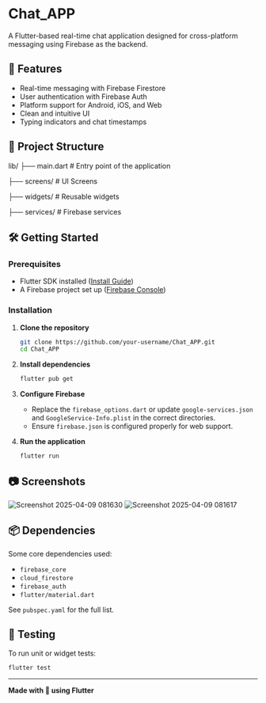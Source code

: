 
# Chat_APP

A Flutter-based real-time chat application designed for cross-platform messaging using Firebase as the backend.

## 🚀 Features

- Real-time messaging with Firebase Firestore
- User authentication with Firebase Auth
- Platform support for Android, iOS, and Web
- Clean and intuitive UI
- Typing indicators and chat timestamps

## 📁 Project Structure

lib/
├── main.dart         # Entry point of the application

├── screens/          # UI Screens

├── widgets/          # Reusable widgets

├── services/         # Firebase services


## 🛠️ Getting Started

### Prerequisites

- Flutter SDK installed ([Install Guide](https://docs.flutter.dev/get-started/install))
- A Firebase project set up ([Firebase Console](https://console.firebase.google.com/))

### Installation

1. **Clone the repository**
   ```bash
   git clone https://github.com/your-username/Chat_APP.git
   cd Chat_APP
   ```

2. **Install dependencies**
   ```bash
   flutter pub get
   ```

3. **Configure Firebase**

   - Replace the `firebase_options.dart` or update `google-services.json` and `GoogleService-Info.plist` in the correct directories.
   - Ensure `firebase.json` is configured properly for web support.

4. **Run the application**
   ```bash
   flutter run
   ```

## 📷 Screenshots
![Screenshot 2025-04-09 081630](https://github.com/user-attachments/assets/512961d1-8523-4452-ab6e-9da0aecb3c0f) ![Screenshot 2025-04-09 081617](https://github.com/user-attachments/assets/86159902-309e-4f07-a6b2-3d4a2e825416)

## 📦 Dependencies

Some core dependencies used:

- `firebase_core`
- `cloud_firestore`
- `firebase_auth`
- `flutter/material.dart`

See `pubspec.yaml` for the full list.

## 🧪 Testing

To run unit or widget tests:

```bash
flutter test
```

---

**Made with 💙 using Flutter**
